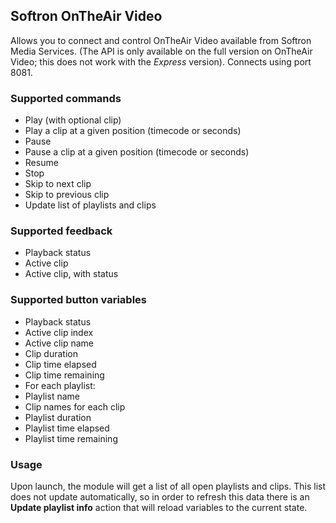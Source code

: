 ## Softron OnTheAir Video

Allows you to connect and control OnTheAir Video available from Softron Media Services.
(The API is only available on the full version on OnTheAir Video; this does not work with the _Express_ version). Connects using port 8081.

### Supported commands

- Play (with optional clip)
- Play a clip at a given position (timecode or seconds)
- Pause
- Pause a clip at a given position (timecode or seconds)
- Resume
- Stop
- Skip to next clip
- Skip to previous clip
- Update list of playlists and clips

### Supported feedback

- Playback status
- Active clip
- Active clip, with status

### Supported button variables

- Playback status
- Active clip index
- Active clip name
- Clip duration
- Clip time elapsed
- Clip time remaining
- For each playlist:
 - Playlist name
 - Clip names for each clip
 - Playlist duration
 - Playlist time elapsed
 - Playlist time remaining

### Usage

Upon launch, the module will get a list of all open playlists and clips. This list does not update automatically, so in order to refresh this data there is an **Update playlist info** action that will reload variables to the current state.

